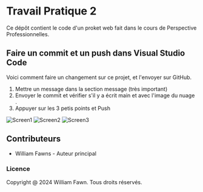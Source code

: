 # Travail Pratique 2 
Ce dépôt contient le code d'un proket web fait dans le cours de Perspective Professionnelles.
## Faire un commit et un push dans Visual Studio Code
Voici comment faire un changement sur ce projet, et l'envoyer sur GitHub.
1. Mettre un message dans la section message (très important)
2. Envoyer le commit et vérifier s'il y a écrit main et avec l'image du nuage .
3. Appuyer sur les 3 petis points et Push 

![Screen1](/tp2-2435841/images_README/screen5.png)
![Screen2](/tp2-2435841/images_README/screen6.png)
![Screen3](/tp2-2435841/images_README/screen7.png)

## Contributeurs
- William Fawns - Auteur principal 
### Licence
Copyright @ 2024 William Fawn. Tous droits réservés.